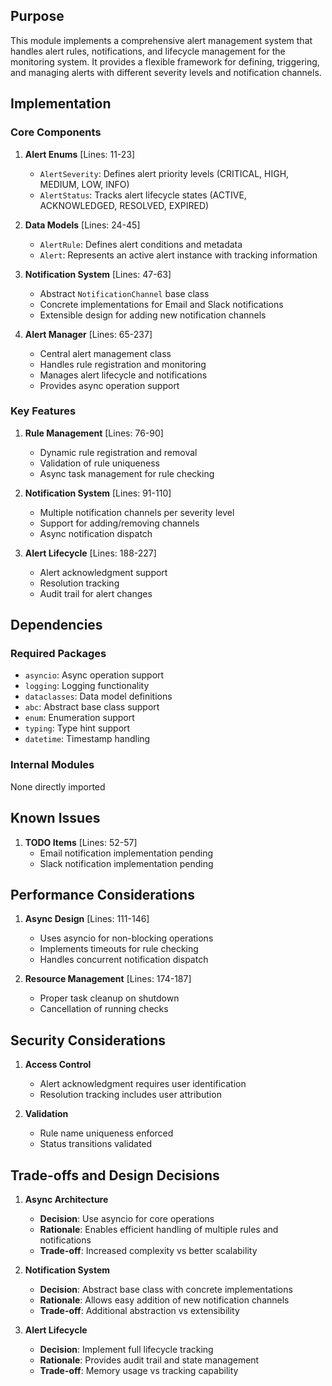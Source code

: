 ## Purpose

This module implements a comprehensive alert management system that handles alert rules, notifications, and lifecycle management for the monitoring system. It provides a flexible framework for defining, triggering, and managing alerts with different severity levels and notification channels.

## Implementation

### Core Components

1. **Alert Enums** [Lines: 11-23]

   - `AlertSeverity`: Defines alert priority levels (CRITICAL, HIGH, MEDIUM, LOW, INFO)
   - `AlertStatus`: Tracks alert lifecycle states (ACTIVE, ACKNOWLEDGED, RESOLVED, EXPIRED)

2. **Data Models** [Lines: 24-45]

   - `AlertRule`: Defines alert conditions and metadata
   - `Alert`: Represents an active alert instance with tracking information

3. **Notification System** [Lines: 47-63]

   - Abstract `NotificationChannel` base class
   - Concrete implementations for Email and Slack notifications
   - Extensible design for adding new notification channels

4. **Alert Manager** [Lines: 65-237]
   - Central alert management class
   - Handles rule registration and monitoring
   - Manages alert lifecycle and notifications
   - Provides async operation support

### Key Features

1. **Rule Management** [Lines: 76-90]

   - Dynamic rule registration and removal
   - Validation of rule uniqueness
   - Async task management for rule checking

2. **Notification System** [Lines: 91-110]

   - Multiple notification channels per severity level
   - Support for adding/removing channels
   - Async notification dispatch

3. **Alert Lifecycle** [Lines: 188-227]
   - Alert acknowledgment support
   - Resolution tracking
   - Audit trail for alert changes

## Dependencies

### Required Packages

- `asyncio`: Async operation support
- `logging`: Logging functionality
- `dataclasses`: Data model definitions
- `abc`: Abstract base class support
- `enum`: Enumeration support
- `typing`: Type hint support
- `datetime`: Timestamp handling

### Internal Modules

None directly imported

## Known Issues

1. **TODO Items** [Lines: 52-57]
   - Email notification implementation pending
   - Slack notification implementation pending

## Performance Considerations

1. **Async Design** [Lines: 111-146]

   - Uses asyncio for non-blocking operations
   - Implements timeouts for rule checking
   - Handles concurrent notification dispatch

2. **Resource Management** [Lines: 174-187]
   - Proper task cleanup on shutdown
   - Cancellation of running checks

## Security Considerations

1. **Access Control**

   - Alert acknowledgment requires user identification
   - Resolution tracking includes user attribution

2. **Validation**
   - Rule name uniqueness enforced
   - Status transitions validated

## Trade-offs and Design Decisions

1. **Async Architecture**

   - **Decision**: Use asyncio for core operations
   - **Rationale**: Enables efficient handling of multiple rules and notifications
   - **Trade-off**: Increased complexity vs better scalability

2. **Notification System**

   - **Decision**: Abstract base class with concrete implementations
   - **Rationale**: Allows easy addition of new notification channels
   - **Trade-off**: Additional abstraction vs extensibility

3. **Alert Lifecycle**
   - **Decision**: Implement full lifecycle tracking
   - **Rationale**: Provides audit trail and state management
   - **Trade-off**: Memory usage vs tracking capability
